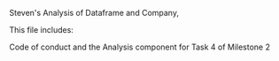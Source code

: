 Steven's Analysis of Dataframe and Company, 


This file includes:

Code of conduct and the Analysis component for Task 4 of Milestone 2

